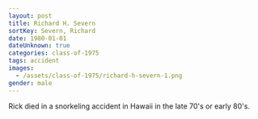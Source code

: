 ```yaml
---
layout: post
title: Richard H. Severn
sortKey: Severn, Richard
date: 1980-01-01
dateUnknown: true
categories: class-of-1975
tags: accident
images:
  - /assets/class-of-1975/richard-h-severn-1.png
gender: male
---
```

Rick died in a snorkeling accident in Hawaii in the late 70's or early 80's.

